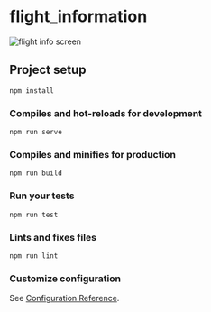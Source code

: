 # flight_information



![flight info screen](https://user-images.githubusercontent.com/39915585/67638310-fea07b80-f8da-11e9-8dd1-c220665a5faa.png)


## Project setup
```
npm install
```

### Compiles and hot-reloads for development
```
npm run serve
```

### Compiles and minifies for production
```
npm run build
```

### Run your tests
```
npm run test
```

### Lints and fixes files
```
npm run lint
```

### Customize configuration
See [Configuration Reference](https://cli.vuejs.org/config/).
